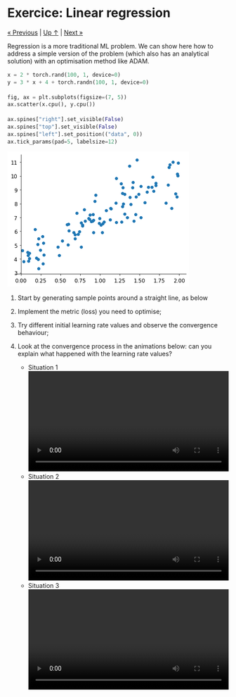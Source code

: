 # Exercice: Linear regression

[« Previous](./optim) \| [Up ↑](.) \| [Next »](../4_linear/)

Regression is a more traditional ML problem. We can show here how to address a simple version of the problem (which also has an analytical solution) with an optimisation method like ADAM.

```python
x = 2 * torch.rand(100, 1, device=0)
y = 3 * x + 4 + torch.randn(100, 1, device=0)

fig, ax = plt.subplots(figsize=(7, 5))
ax.scatter(x.cpu(), y.cpu())

ax.spines["right"].set_visible(False)
ax.spines["top"].set_visible(False)
ax.spines["left"].set_position(("data", 0))
ax.tick_params(pad=5, labelsize=12)
```

![png](../images/regression_scatter.png)

1. Start by generating sample points around a straight line, as below
2. Implement the metric (loss) you need to optimise;
3. Try different initial learning rate values and observe the convergence behaviour;
4. Look at the convergence process in the animations below: can you explain what happened with the learning rate values?

   - Situation 1<br/>
     <video src="adam_5e-1.mp4" controls width="100%"> </video>
   - Situation 2<br/>
     <video src="adam_6e-2.mp4" controls width="100%"> </video>
   - Situation 3<br/>
     <video src="adam_1e-2.mp4" controls width="100%"> </video>
